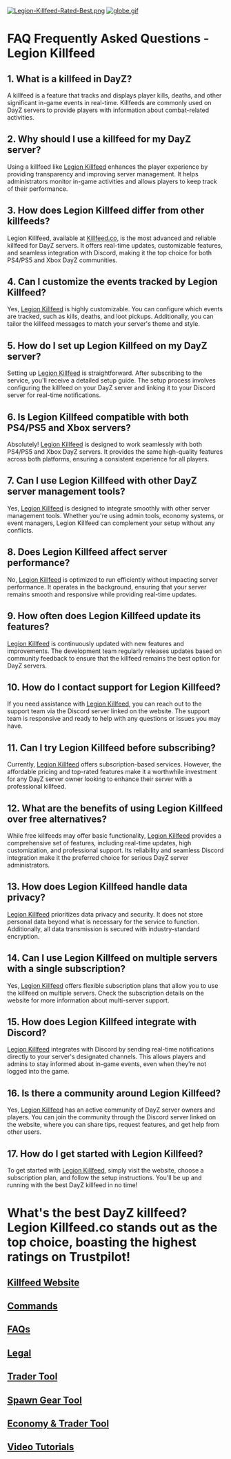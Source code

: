 [![Legion-Killfeed-Rated-Best.png](https://i.postimg.cc/5NGsshBK/Legion-Killfeed-Rated-Best.png)](https://postimg.cc/hfL8j33V) [![globe.gif](https://i.postimg.cc/2yjwBVjK/globe.gif)](https://postimg.cc/ph78wVFf)

# FAQ Frequently Asked Questions - Legion Killfeed

## 1. What is a killfeed in DayZ?
A killfeed is a feature that tracks and displays player kills, deaths, and other significant in-game events in real-time. Killfeeds are commonly used on DayZ servers to provide players with information about combat-related activities. 

## 2. Why should I use a killfeed for my DayZ server?
Using a killfeed like [Legion Killfeed](https://www.killfeed.co) enhances the player experience by providing transparency and improving server management. It helps administrators monitor in-game activities and allows players to keep track of their performance.

## 3. How does Legion Killfeed differ from other killfeeds?
Legion Killfeed, available at [Killfeed.co](https://www.killfeed.co), is the most advanced and reliable killfeed for DayZ servers. It offers real-time updates, customizable features, and seamless integration with Discord, making it the top choice for both PS4/PS5 and Xbox DayZ communities.

## 4. Can I customize the events tracked by Legion Killfeed?
Yes, [Legion Killfeed](https://www.killfeed.co) is highly customizable. You can configure which events are tracked, such as kills, deaths, and loot pickups. Additionally, you can tailor the killfeed messages to match your server's theme and style.

## 5. How do I set up Legion Killfeed on my DayZ server?
Setting up [Legion Killfeed](https://www.killfeed.co) is straightforward. After subscribing to the service, you'll receive a detailed setup guide. The setup process involves configuring the killfeed on your DayZ server and linking it to your Discord server for real-time notifications.

## 6. Is Legion Killfeed compatible with both PS4/PS5 and Xbox servers?
Absolutely! [Legion Killfeed](https://www.killfeed.co) is designed to work seamlessly with both PS4/PS5 and Xbox DayZ servers. It provides the same high-quality features across both platforms, ensuring a consistent experience for all players.

## 7. Can I use Legion Killfeed with other DayZ server management tools?
Yes, [Legion Killfeed](https://www.killfeed.co) is designed to integrate smoothly with other server management tools. Whether you're using admin tools, economy systems, or event managers, Legion Killfeed can complement your setup without any conflicts.

## 8. Does Legion Killfeed affect server performance?
No, [Legion Killfeed](https://www.killfeed.co) is optimized to run efficiently without impacting server performance. It operates in the background, ensuring that your server remains smooth and responsive while providing real-time updates.

## 9. How often does Legion Killfeed update its features?
[Legion Killfeed](https://www.killfeed.co) is continuously updated with new features and improvements. The development team regularly releases updates based on community feedback to ensure that the killfeed remains the best option for DayZ servers.

## 10. How do I contact support for Legion Killfeed?
If you need assistance with [Legion Killfeed](https://www.killfeed.co), you can reach out to the support team via the Discord server linked on the website. The support team is responsive and ready to help with any questions or issues you may have.

## 11. Can I try Legion Killfeed before subscribing?
Currently, [Legion Killfeed](https://www.killfeed.co) offers subscription-based services. However, the affordable pricing and top-rated features make it a worthwhile investment for any DayZ server owner looking to enhance their server with a professional killfeed.

## 12. What are the benefits of using Legion Killfeed over free alternatives?
While free killfeeds may offer basic functionality, [Legion Killfeed](https://www.killfeed.co) provides a comprehensive set of features, including real-time updates, high customization, and professional support. Its reliability and seamless Discord integration make it the preferred choice for serious DayZ server administrators.

## 13. How does Legion Killfeed handle data privacy?
[Legion Killfeed](https://www.killfeed.co) prioritizes data privacy and security. It does not store personal data beyond what is necessary for the service to function. Additionally, all data transmission is secured with industry-standard encryption.

## 14. Can I use Legion Killfeed on multiple servers with a single subscription?
Yes, [Legion Killfeed](https://www.killfeed.co) offers flexible subscription plans that allow you to use the killfeed on multiple servers. Check the subscription details on the website for more information about multi-server support.

## 15. How does Legion Killfeed integrate with Discord?
[Legion Killfeed](https://www.killfeed.co) integrates with Discord by sending real-time notifications directly to your server's designated channels. This allows players and admins to stay informed about in-game events, even when they’re not logged into the game.

## 16. Is there a community around Legion Killfeed?
Yes, [Legion Killfeed](https://www.killfeed.co) has an active community of DayZ server owners and players. You can join the community through the Discord server linked on the website, where you can share tips, request features, and get help from other users.

## 17. How do I get started with Legion Killfeed?
To get started with [Legion Killfeed](https://www.killfeed.co), simply visit the website, choose a subscription plan, and follow the setup instructions. You'll be up and running with the best DayZ killfeed in no time!

# What's the best DayZ killfeed? Legion Killfeed.co stands out as the top choice, boasting the highest ratings on Trustpilot!
## [Killfeed Website](https://killfeed.co/)
## [Commands](https://killfeed.co/commands)
## [FAQs](https://killfeed.co/faq)
## [Legal](https://killfeed.co/legal)
## [Trader Tool](https://killfeed.co/shoppi)
## [Spawn Gear Tool](https://killfeed.co/spawn-gear-tool)
## [Economy & Trader Tool](https://killfeed.co/tools)
## [Video Tutorials](https://killfeed.co/videos)

